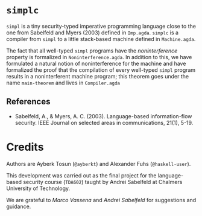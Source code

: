 # `simplc`

`simpl` is a tiny security-typed imperative programming language close to the
one from Sabelfeld and Myers (2003) defined in `Imp.agda`. `simplc` is a
compiler from `simpl` to a little stack-based machine defined in `Machine.agda`.

The fact that all well-typed `simpl` programs have the _noninterference_
property is formalized in `Noninterference.agda`. In addition to this, we have
formulated a natural notion of noninterference for the machine and have
formalized the proof that the compilation of every well-typed `simpl` program
results in a noninterferent machine program; this theorem goes under the name
`main-theorem` and lives in `Compiler.agda`

## References

- Sabelfeld, A., & Myers, A. C. (2003). Language-based information-flow security.
  IEEE Journal on selected areas in communications, 21(1), 5-19.
  
# Credits

Authors are Ayberk Tosun (`@ayberkt`) and Alexander Fuhs (`@haskell-user`).

This development was carried out as the final project for the language-based
security course (`TDA602`) taught by Andrei Sabelfeld at Chalmers University of
Technology.

We are grateful to _Marco Vassena_ and _Andrei Sabelfeld_ for suggestions and
guidance.
